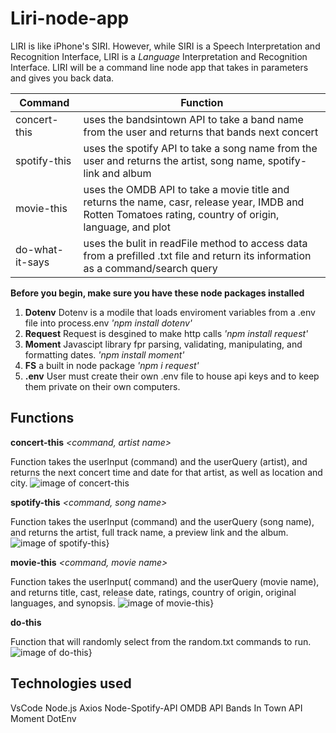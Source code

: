 # Liri-node-app

 LIRI is like iPhone's SIRI. However, while SIRI is a Speech Interpretation and Recognition Interface, LIRI is a _Language_ Interpretation and Recognition Interface. LIRI will be a command line node app that takes in parameters and gives you back data.

 | Command | Function |
 | --- | --- |
 | concert-this | uses the bandsintown API to take a band name from the user and returns that bands next concert |
 | spotify-this | uses the spotify API to take a song name from the user and returns the artist, song name, spotify-link and album |
 | movie-this | uses the OMDB API to take a movie title and returns the name, casr, release year, IMDB and Rotten Tomatoes rating, country of origin, language, and plot |
 | do-what-it-says | uses the bulit in readFile method to access data from a prefilled  .txt file and return its information as a command/search query |

**Before you begin, make sure you have these node packages installed**

1. **Dotenv** Dotenv is a modile that loads enviroment variables from a .env file into process.env
_'npm install dotenv'_
2. **Request** Request is desgined to make http calls 
_'npm install request'_
3. **Moment** Javascipt library fpr parsing, validating, manipulating, and formatting dates.
_'npm install moment'_
4. **FS** a built in node package
_'npm i request'_
5. **.env** User must create their own .env file to house api keys and to keep them private on their own computers.

## Functions

**concert-this**
_<command, artist name>_

Function takes the userInput (command) and the userQuery (artist), and returns the next concert time and date for that artist, as well as location and city. 
![image of concert-this](https://user-images.githubusercontent.com/50551420/66095636-1a6b6880-e54d-11e9-9fab-976e1acd3106.png)

**spotify-this**
_<command, song name>_

Function takes the userInput (command) and the userQuery (song name), and returns the artist, full track name, a preview link and the album.
![image of spotify-this}](https://user-images.githubusercontent.com/50551420/66095771-a2ea0900-e54d-11e9-8cc5-f5b9fe14d3a9.png)

**movie-this**
_<command, movie name>_

Function takes the userInput( command) and the userQuery (movie name), and returns title, cast, release date, ratings, country of origin, original languages, and synopsis.
![image of movie-this}](https://user-images.githubusercontent.com/50551420/66095763-9a91ce00-e54d-11e9-9a68-a70ba83bed34.png)

**do-this**
_<command>_

Function that will randomly select from the random.txt commands to run. 
![image of do-this}](https://user-images.githubusercontent.com/50551420/66095756-92399300-e54d-11e9-8735-08d6b83377fd.png)

## Technologies used 
 VsCode
 Node.js
 Axios
 Node-Spotify-API
 OMDB API
 Bands In Town API
 Moment
 DotEnv
